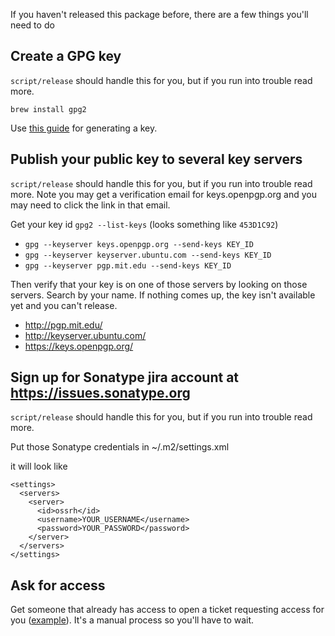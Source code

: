 If you haven't released this package before, there are a few things you'll need to do

## Create a GPG key

`script/release` should handle this for you, but if you run into trouble
read more.

`brew install gpg2`

Use [this guide](http://central.sonatype.org/pages/working-with-pgp-signatures.html) for generating a key.

## Publish your public key to several key servers

`script/release` should handle this for you, but if you run into trouble
read more. Note you may get a verification email for keys.openpgp.org and you
may need to click the link in that email.

Get your key id `gpg2 --list-keys` (looks something like `453D1C92`)

- `gpg --keyserver keys.openpgp.org --send-keys KEY_ID`
- `gpg --keyserver keyserver.ubuntu.com --send-keys KEY_ID`
- `gpg --keyserver pgp.mit.edu --send-keys KEY_ID`

Then verify that your key is on one of those servers by looking on those servers. Search by your name. If nothing comes up, the key isn't available yet and you can't release.

- http://pgp.mit.edu/
- http://keyserver.ubuntu.com/
- https://keys.openpgp.org/

## Sign up for Sonatype jira account at https://issues.sonatype.org

`script/release` should handle this for you, but if you run into trouble
read more.

Put those Sonatype credentials in ~/.m2/settings.xml

it will look like
```
<settings>
  <servers>
    <server>
      <id>ossrh</id>
      <username>YOUR_USERNAME</username>
      <password>YOUR_PASSWORD</password>
    </server>
  </servers>
</settings>
```

## Ask for access

Get someone that already has access to open a ticket requesting access for you ([example](https://issues.sonatype.org/browse/OSSRH-21148?jql=text%20~%20%22docraptor%22)). It's a manual process so you'll have to wait.


